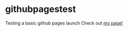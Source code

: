 # githubpagestest
Testing a basic github pages launch
Check out [my page!](https://jcmundy.github.io/githubpagestest/helloworld.html)
